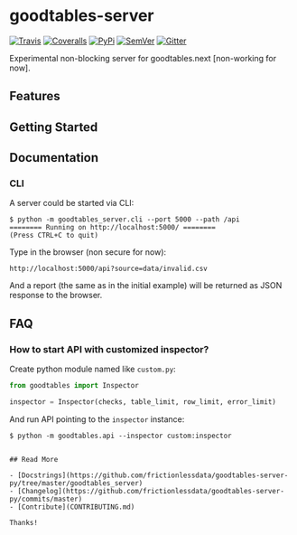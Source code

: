 # goodtables-server

[![Travis](https://img.shields.io/travis/frictionlessdata/goodtables-server/master.svg)](https://travis-ci.org/frictionlessdata/goodtables-server)
[![Coveralls](http://img.shields.io/coveralls/frictionlessdata/goodtables-server.svg?branch=master)](https://coveralls.io/r/frictionlessdata/goodtables-server?branch=master)
[![PyPi](https://img.shields.io/pypi/v/goodtables-server.svg)](https://pypi.python.org/pypi/goodtables-server)
[![SemVer](https://img.shields.io/badge/versions-SemVer-brightgreen.svg)](http://semver.org/)
[![Gitter](https://img.shields.io/gitter/room/frictionlessdata/chat.svg)](https://gitter.im/frictionlessdata/chat)

Experimental non-blocking server for goodtables.next [non-working for now].

## Features

## Getting Started

## Documentation

### CLI

A server could be started via CLI:

```
$ python -m goodtables_server.cli --port 5000 --path /api
======== Running on http://localhost:5000/ ========
(Press CTRL+C to quit)
```

Type in the browser (non secure for now):

```
http://localhost:5000/api?source=data/invalid.csv
```

And a report (the same as in the initial example) will be returned as JSON response to the browser.

## FAQ

### How to start API with customized inspector?

Create python module named like `custom.py`:

```python
from goodtables import Inspector

inspector = Inspector(checks, table_limit, row_limit, error_limit)
```

And run API pointing to the `inspector` instance:

```
$ python -m goodtables.api --inspector custom:inspector


## Read More

- [Docstrings](https://github.com/frictionlessdata/goodtables-server-py/tree/master/goodtables_server)
- [Changelog](https://github.com/frictionlessdata/goodtables-server-py/commits/master)
- [Contribute](CONTRIBUTING.md)

Thanks!
